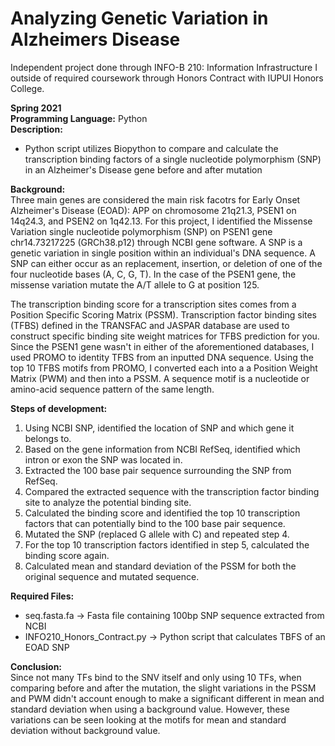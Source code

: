 # Analyzing Genetic Variation in Alzheimers Disease
Independent project done through INFO-B 210: Information Infrastructure I outside of required coursework through Honors Contract with IUPUI Honors College.

**Spring 2021** <br/>
**Programming Language:** Python <br/>
**Description:**
- Python script utilizes Biopython to compare and calculate the transcription binding factors of a single nucleotide polymorphism (SNP) in an Alzheimer's Disease gene before and after mutation

**Background:** <br/>
Three main genes are considered the main risk facotrs for Early Onset Alzheimer's Disease (EOAD): APP on chromosome 21q21.3, PSEN1 on 14q24.3, and PSEN2 on 1q42.13. For this project, I identified the Missense Variation single nucleotide polymorphism (SNP) on PSEN1 gene chr14.73217225 (GRCh38.p12) through NCBI gene software. A SNP is a genetic variation in single position within an individual's DNA sequence. A SNP can either occur as an replacement, insertion, or deletion of one of the four nucleotide bases (A, C, G, T). In the case of the PSEN1 gene, the missense variation mutate the A/T allele to G at position 125. 

The transcription binding score for a transcription sites comes from a Position Specific Scoring Matrix (PSSM). Transcription factor binding sites (TFBS) defined in the TRANSFAC and JASPAR database are used to construct specific binding site weight matrices for TFBS prediction for you. Since the PSEN1 gene wasn't in either of the aforementioned databases, I used PROMO to identity TFBS from an inputted DNA sequence. Using the top 10 TFBS motifs from PROMO, I converted each into a a Position Weight Matrix (PWM) and then into a PSSM. A sequence motif is a nucleotide or amino-acid sequence pattern of the same length. 

**Steps of development:** 
1. Using NCBI SNP, identified the location of SNP and which gene it belongs to.
2. Based on the gene information from NCBI RefSeq, identified which intron or exon the SNP was located in.
3. Extracted the 100 base pair sequence surrounding the SNP from RefSeq.
4. Compared the extracted sequence with the transcription factor binding site to analyze the potential binding site.
5. Calculated the binding score and identified the top 10 transcription factors that can potentially bind to the 100 base pair sequence.
6. Mutated the SNP (replaced G allele with C) and repeated step 4.
7. For the top 10 transcription factors identified in step 5, calculated the binding score again.
8. Calculated mean and standard deviation of the PSSM for both the original sequence and mutated sequence.

**Required Files:**
- seq.fasta.fa -> Fasta file containing 100bp SNP sequence extracted from NCBI 
- INFO210_Honors_Contract.py -> Python script that calculates TBFS of an EOAD SNP

**Conclusion:**<br/>
Since not many TFs bind to the SNV itself and only using 10 TFs, when comparing before and after the mutation, the slight variations in the PSSM and PWM didn't account enough to make a significant different in mean and standard deviation when using a background value. However, these variations can be seen looking at the motifs for mean and standard deviation without background value.
